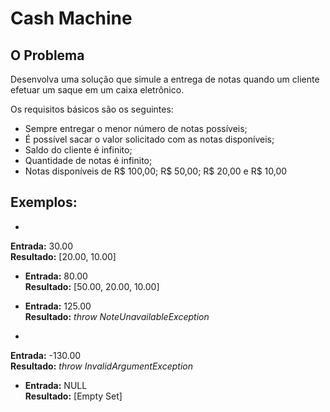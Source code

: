 Cash Machine
============

O Problema
----------
Desenvolva uma solução que simule a entrega de notas quando um cliente efetuar um saque em um caixa eletrônico. 

Os requisitos básicos são os seguintes:

* Sempre entregar o menor número de notas possíveis;
* É possível sacar o valor solicitado com as notas disponíveis;
* Saldo do cliente é infinito;
* Quantidade de notas é infinito;
* Notas disponíveis de R$ 100,00; R$ 50,00; R$ 20,00 e R$ 10,00

Exemplos:
---------
* 
 **Entrada:** 30.00  
 **Resultado:** [20.00, 10.00]

* 
  **Entrada:** 80.00  
  **Resultado:** [50.00, 20.00, 10.00]

* 
  **Entrada:** 125.00  
  **Resultado:** *throw NoteUnavailableException*

* 
 **Entrada:** -130.00   
 **Resultado:** *throw InvalidArgumentException*

* 
  **Entrada:** NULL  
  **Resultado:** [Empty Set]
